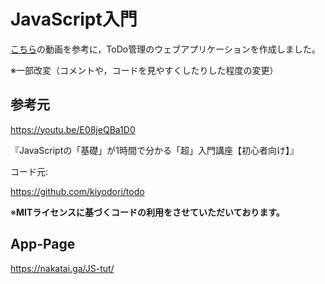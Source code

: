 # JavaScript入門

[こちら](https://www.youtube.com/watch?v=E08jeQBa1D0)の動画を参考に，ToDo管理のウェブアプリケーションを作成しました。

※一部改変（コメントや，コードを見やすくしたりした程度の変更）

## 参考元

<https://youtu.be/E08jeQBa1D0>

『JavaScriptの「基礎」が1時間で分かる「超」入門講座【初心者向け】』

コード元:

<https://github.com/kiyodori/todo>

※**MITライセンスに基づくコードの利用をさせていただいております。**

## App-Page

<https://nakatai.ga/JS-tut/>

